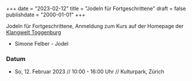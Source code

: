 ﻿+++
date = "2023-02-12"
title = "Jodeln für Fortgeschrittene"
draft = false
publishdate = "2000-01-01"
+++

Jodeln für Fortgeschrittene, Anmeldung zum Kurs auf der Homepage der [Klangwelt Toggenburg](https://shop.e-guma.ch/klangwelt/de/events/jodeln-fuer-fortgeschrittene-nr-23-005-1013155)

* Simone Felber - Jodel


### Datum

* So, 12. Februar 2023  // 10:00 - 16:00 Uhr // Kulturpark, Zürich
